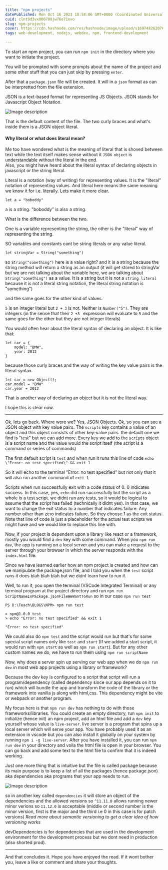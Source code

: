 ```yaml
---
title: "npm projects"
datePublished: Mon Oct 16 2023 18:58:06 GMT+0000 (Coordinated Universal Time)
cuid: clnt9d3vx000709jw76o71ovo
slug: npm-projects
cover: https://cdn.hashnode.com/res/hashnode/image/upload/v1697482620769/46fca5c4-2591-4ca1-8d40-c2ec1833f4b2.jpeg
tags: web-development, nodejs, webdev, npm, frontend-development

---
```


To start an npm project, you can run `npm init` in the directory where you want to initiate the project. 

You will be prompted with some prompts about the name of the project and some other stuff that you can just skip by pressing `enter`. 

After that a `package.json` file will be created. It will in a `json` format as can be interpretted from the file extension.

JSON is a text-based format for representing JS Objects. JSON stands for Javascript Object Notation. 


![Image description](https://dev-to-uploads.s3.amazonaws.com/uploads/articles/hpg5q9gzmensxsv1y1ij.png)



That is the default content of the file. The two curly braces and what's inside them is a JSON object literal. 

#### Why literal or what does literal mean? 
Me too have wondered what is the meaning of literal that is shoved between text while the text itself makes sense without it `JSON object` is understandable without the literal in the end.  
Also, you might have heard about the literal syntax of declaring objects in javascript or the string literal. 

Literal is a notation (way of writing) for representing values. It is the "literal" notation of representing values. And literal here means the same meaning we know it for i.e. literally.
Lets make it more clear.

`let a = "boboddy"`

a is a string.
"boboddy" is also a string.

What is the difference between the two.

One is a variable representing the string, the other is the "literal" way of representing the string.

SO variables and constants cant be string literals or any value literal.

```
let stringVar = String("something")
```

so `String("something")` here is a value right? and it is a string because the string method will return a string as an output (it will get stored to stringVar but we are not talking about the variable here, we are talking about `String("something")` as a value. It is a string but it is not a `string literal` because it is not a literal string notation, the literal string notation is "something")

and the same goes for the other kind of values.

`5` is an integer literal but `2 + 3` is not. Neither is `Number("5")`. They are integers (in the sense that their `2 +3 ` expression will evaluate to `5` and the same goes for the other but they are not integer literals)

You would often hear about the literal syntax of declaring an object. It is like that:

```
let car = {
    model: "BMW",
    year: 2012
}

```
because those curly braces and the way of writing the key value pairs is the literal syntax.

```
let car = new Object();
car.model = "BMW"
car.year = 2012

```
That is another way of declaring an object but it is not the literal way.

I hope this is clear now.

---
Ok, lets go back. Where were we? Yes, JSON Objects. Ok, so you can see a JSON object with key value pairs. 
The `scripts` key contains a value of an object and this object consists of other key-value pairs. the default one we find is "test" but we can add more.
Every key we add to the `scripts` object is a script name and the value would the script itself (the script is a command or series of commands)

The first default script is `test` and when run it runs this line of code `echo \"Error: no test specified\" && exit 1`

So it will echo to the terminal "Error: no test specified" but not only that it will also run another command of `exit 1`

Scripts when run successfully exit with a code status of 0. 0 indicates success. In this case, yes, `echo` did run successfully but the script as a whole is a test script. we didnt run any tests, so it would be logical to assume that the script has failed (technically it didnt yes). In that case, we want to change the exit status to a number that indicates failure. Any number other than zero indicates failure. So they choose 1 as the exit status.
Note that line of code is just a placeholder for the actual test scripts we might have and we would like to replace this line with. 

Now, if your project is dependent upon a library like react or a framework, mostly you would find a `dev` key with some command. When you `npm run dev`, the app is running on a local server and you can make a request to the server through your browser in which the server responds with the  `index.html` file. 

Since we have learned earlier how an npm project is created and how can we manipulate the package.json file, and I told you when the `test` script runs it does blah blah blah but we didnt learn how to run it. 

Well, to run it, you open the terminal (VSCode Integrated Terminal) or any terminal program at the project directory and run `npm run ScriptNameInPackage.jsonFileWeWantToRun` so in our case `npm run test` 

```
PS D:\Teach\BLOGS\NPM> npm run test

> npm@1.0.0 test
> echo "Error: no test specified" && exit 1

"Error: no test specified" 
```
We could also do `npm test` and the script would run but that's for some special script names only like `test` and `start` (If we added a start script, it would run with `npm start` as well as `npm run start`). But for any other custom names we do, we have to run them using `npm run scriptName`

Now, why does a server spin up serving our web app when we do `npm run dev` in most web app projects using a library or framework?

Because the dev key is configured to a script that script will run a program/dependency (called dependency since our app depends on it to run) which will bundle the app and transform the code of the library or the framework into vanilla js along with html,css. This dependency might be vite or webpack or another program. 

My focus here is that `npm run dev` has nothing to do with those frameworks/libraries. You could create an empty directory, run `npm init` to initialize (hence init) an npm project, add an html file and add a `dev` key yourself whose value is `live-server`. live server is a program that spins up a local server which will serve your app. You have probably used it as an extension in vscode but you can also install it globally on your system by running `npm i -g live-server`. After you have installed it, you can run `npm run dev` in your directory and voila the html file is open in your browser. You can go back and add some text to the html file to confirm that it is indeed working. 


Just one more thing that is intuitive but the file is called package because its main purpose is to keep a list of all the packages (hence package.json) aka dependencies aka programs that your app needs to run. 


![Image description](https://dev-to-uploads.s3.amazonaws.com/uploads/articles/29ozemgvgb8qzff8hxic.png)


so in another key called `dependencies` it will store an object of the dependencies and the allowed versions so `^11.11.0` allows running newer minor verions so `11.12.0` is acceptable (middle or second number is the minor version, first is the major and the third i.e 0 in this case is for patch versions) 
*Read more about semantic versioning to get a clear idea of how versioning works* 

devDependencies is for dependencies that are used in the development environment for the development process but we dont need in production (also shorted prod).

---

And that concludes it. Hope you have enjoyed the read. If it wont bother you, leave a like or comment and share your thoughts.
